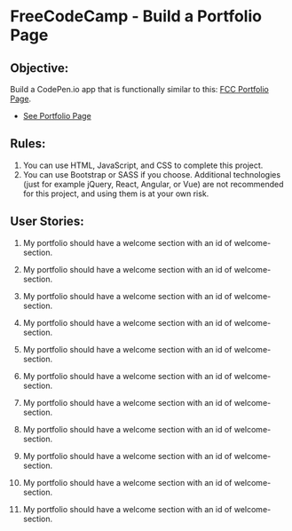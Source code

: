 # FreeCodeCamp - Build a Portfolio Page
## Objective:
Build a CodePen.io app that is functionally similar to this: [FCC Portfolio Page](https://codepen.io/freeCodeCamp/full/zNBOYG).

* [See Portfolio Page](https://stephenowen07.github.io/FreeCodeCamp-Porfolio-Page)


## Rules:
1. You can use HTML, JavaScript, and CSS to complete this project. 
2. You can use Bootstrap or SASS if you choose. Additional technologies (just for example jQuery, React, Angular, or Vue) are not recommended for this project, and using them is at your own risk. 

## User Stories:

1. My portfolio should have a welcome section with an id of welcome-section.
   
2. My portfolio should have a welcome section with an id of welcome-section.

3. My portfolio should have a welcome section with an id of welcome-section.

4. My portfolio should have a welcome section with an id of welcome-section.

5. My portfolio should have a welcome section with an id of welcome-section.

6. My portfolio should have a welcome section with an id of welcome-section.

7. My portfolio should have a welcome section with an id of welcome-section.

8. My portfolio should have a welcome section with an id of welcome-section.

9. My portfolio should have a welcome section with an id of welcome-section.

10. My portfolio should have a welcome section with an id of welcome-section.

11. My portfolio should have a welcome section with an id of welcome-section.
